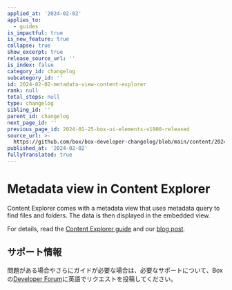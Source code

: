 ```yaml
---
applied_at: '2024-02-02'
applies_to:
  - guides
is_impactful: true
is_new_feature: true
collapse: true
show_excerpt: true
release_source_url: ''
is_index: false
category_id: changelog
subcategory_id: ''
id: 2024-02-02-metadata-view-content-explorer
rank: null
total_steps: null
type: changelog
sibling_id: ''
parent_id: changelog
next_page_id: ''
previous_page_id: 2024-01-25-box-ui-elements-v1900-released
source_url: >-
  https://github.com/box/box-developer-changelog/blob/main/content/2024/02-02-metadata-view-content-explorer.md
published_at: '2024-02-02'
fullyTranslated: true
---
```

# Metadata view in Content Explorer

Content Explorer comes with a metadata view that uses metadata query to find files and folders. The data is then displayed in the embedded view.

<!-- more -->

For details, read the [Content Explorer guide][1] and our [blog post][2].

## サポート情報

問題がある場合やさらにガイドが必要な場合は、必要なサポートについて、Boxの[Developer Forum][3]に英語でリクエストを投稿してください。

[1]: g://embed/ui-elements/explorer

[2]: https://medium.com/box-developer-blog/metadata-view-in-box-content-explorer-4978e47e97e9

[3]: https://forum.box.com/
